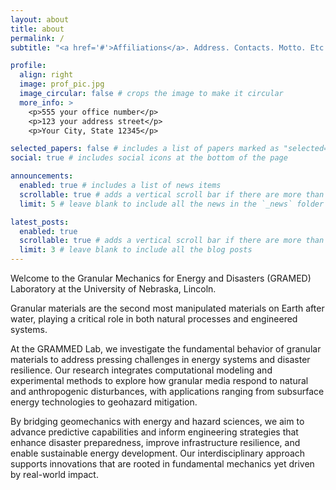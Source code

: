 ```yaml
---
layout: about
title: about
permalink: /
subtitle: "<a href='#'>Affiliations</a>. Address. Contacts. Motto. Etc."

profile:
  align: right
  image: prof_pic.jpg
  image_circular: false # crops the image to make it circular
  more_info: >
    <p>555 your office number</p>
    <p>123 your address street</p>
    <p>Your City, State 12345</p>

selected_papers: false # includes a list of papers marked as "selected={true}"
social: true # includes social icons at the bottom of the page

announcements:
  enabled: true # includes a list of news items
  scrollable: true # adds a vertical scroll bar if there are more than 3 news items
  limit: 5 # leave blank to include all the news in the `_news` folder

latest_posts:
  enabled: true
  scrollable: true # adds a vertical scroll bar if there are more than 3 new posts items
  limit: 3 # leave blank to include all the blog posts
---
```


Welcome to the Granular Mechanics for Energy and Disasters (GRAMED) Laboratory at the University of Nebraska, Lincoln.

Granular materials are the second most manipulated materials on Earth after water, playing a critical role in both natural processes and engineered systems.

At the GRAMMED Lab, we investigate the fundamental behavior of granular materials to address pressing challenges in energy systems and disaster resilience. Our research integrates computational modeling and experimental methods to explore how granular media respond to natural and anthropogenic disturbances, with applications ranging from subsurface energy technologies to geohazard mitigation.

By bridging geomechanics with energy and hazard sciences, we aim to advance predictive capabilities and inform engineering strategies that enhance disaster preparedness, improve infrastructure resilience, and enable sustainable energy development. Our interdisciplinary approach supports innovations that are rooted in fundamental mechanics yet driven by real-world impact.

